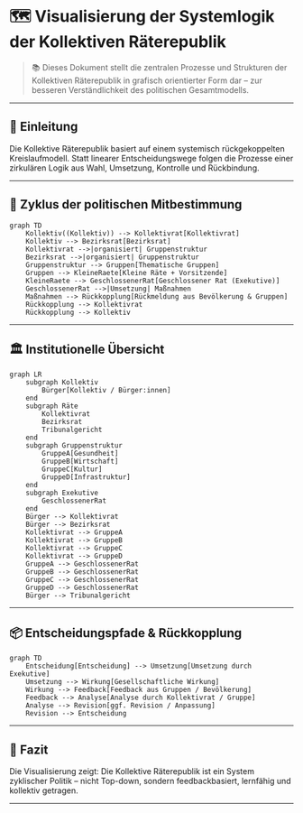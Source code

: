 <!--
Autor: Fabio Weidner
Version: 1.0
Sektion: Meta & Systemstruktur
Veröffentlichung: April 2025
-->

# 🗺️ Visualisierung der Systemlogik der Kollektiven Räterepublik

> 📚 Dieses Dokument stellt die zentralen Prozesse und Strukturen der Kollektiven Räterepublik in grafisch orientierter Form dar – zur besseren Verständlichkeit des politischen Gesamtmodells.

---

## 🧭 Einleitung

Die Kollektive Räterepublik basiert auf einem systemisch rückgekoppelten Kreislaufmodell. Statt linearer Entscheidungswege folgen die Prozesse einer zirkulären Logik aus Wahl, Umsetzung, Kontrolle und Rückbindung.

---

## 🔄 Zyklus der politischen Mitbestimmung

```mermaid
graph TD
    Kollektiv((Kollektiv)) --> Kollektivrat[Kollektivrat]
    Kollektiv --> Bezirksrat[Bezirksrat]
    Kollektivrat -->|organisiert| Gruppenstruktur
    Bezirksrat -->|organisiert| Gruppenstruktur
    Gruppenstruktur --> Gruppen[Thematische Gruppen]
    Gruppen --> KleineRaete[Kleine Räte + Vorsitzende]
    KleineRaete --> GeschlossenerRat[Geschlossener Rat (Exekutive)]
    GeschlossenerRat -->|Umsetzung| Maßnahmen
    Maßnahmen --> Rückkopplung[Rückmeldung aus Bevölkerung & Gruppen]
    Rückkopplung --> Kollektivrat
    Rückkopplung --> Kollektiv
```

---

## 🏛️ Institutionelle Übersicht

```mermaid
graph LR
    subgraph Kollektiv
        Bürger[Kollektiv / Bürger:innen]
    end
    subgraph Räte
        Kollektivrat
        Bezirksrat
        Tribunalgericht
    end
    subgraph Gruppenstruktur
        GruppeA[Gesundheit]
        GruppeB[Wirtschaft]
        GruppeC[Kultur]
        GruppeD[Infrastruktur]
    end
    subgraph Exekutive
        GeschlossenerRat
    end
    Bürger --> Kollektivrat
    Bürger --> Bezirksrat
    Kollektivrat --> GruppeA
    Kollektivrat --> GruppeB
    Kollektivrat --> GruppeC
    Kollektivrat --> GruppeD
    GruppeA --> GeschlossenerRat
    GruppeB --> GeschlossenerRat
    GruppeC --> GeschlossenerRat
    GruppeD --> GeschlossenerRat
    Bürger --> Tribunalgericht
```

---

## 📦 Entscheidungspfade & Rückkopplung

```mermaid
graph TD
    Entscheidung[Entscheidung] --> Umsetzung[Umsetzung durch Exekutive]
    Umsetzung --> Wirkung[Gesellschaftliche Wirkung]
    Wirkung --> Feedback[Feedback aus Gruppen / Bevölkerung]
    Feedback --> Analyse[Analyse durch Kollektivrat / Gruppe]
    Analyse --> Revision[ggf. Revision / Anpassung]
    Revision --> Entscheidung
```

---

## 📌 Fazit

Die Visualisierung zeigt: Die Kollektive Räterepublik ist ein System zyklischer Politik – nicht Top-down, sondern feedbackbasiert, lernfähig und kollektiv getragen.

---


